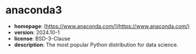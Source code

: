 # anaconda3

- **homepage**: [https://www.anaconda.com/](https://www.anaconda.com/)
- **version**: 2024.10-1
- **license**: BSD-3-Clause
- **description**: The most popular Python distribution for data science.


